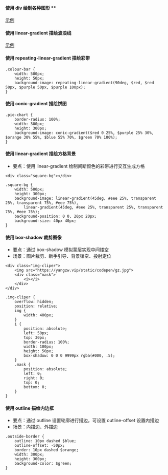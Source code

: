 #### 使用 div 绘制各种图形 \*\*

[示例](https://css-tricks.com/the-shapes-of-css/)

#### 使用 linear-gradient 描绘波浪线

[示例](https://codepen.io/JowayYoung/pen/EqEzwq)

#### 使用 repeating-linear-gradient 描绘彩带

```
.colour-bar {
	width: 500px;
	height: 50px;
	background-image: repeating-linear-gradient(90deg, $red, $red 50px, $purple 50px, $purple 100px);
}
```

#### 使用 conic-gradient 描绘饼图

```
.pie-chart {
	border-radius: 100%;
	width: 300px;
	height: 300px;
	background-image: conic-gradient($red 0 25%, $purple 25% 30%, $orange 30% 55%, $blue 55% 70%, $green 70% 100%);
}

```

#### 使用 linear-gradient 描绘方格背景

- 要点：使用 linear-gradient 绘制间断颜色的彩带进行交互生成方格

```
<div class="square-bg"></div>

.square-bg {
	width: 500px;
	height: 300px;
	background-image: linear-gradient(45deg, #eee 25%, transparent 25%, transparent 75%, #eee 75%),
		linear-gradient(45deg, #eee 25%, transparent 25%, transparent 75%, #eee 75%);
	background-position: 0 0, 20px 20px;
	background-size: 40px 40px;
}
```

#### 使用 box-shadow 裁剪图像

- 要点：通过 box-shadow 模拟蒙层实现中间镂空
- 场景：图片裁剪、新手引导、背景镂空、投射定位

```
<div class="img-cliper">
	<img src="https://yangzw.vip/static/codepen/gz.jpg">
	<div class="mask">
		<i></i>
	</div>
</div>

.img-cliper {
	overflow: hidden;
	position: relative;
	img {
		width: 400px;
	}
	i {
		position: absolute;
		left: 50px;
		top: 30px;
		border-radius: 100%;
		width: 100px;
		height: 50px;
		box-shadow: 0 0 0 9999px rgba(#000, .5);
	}
	.mask {
		position: absolute;
		left: 0;
		right: 0;
		top: 0;
		bottom: 0;
	}
}
```

#### 使用 outline 描绘内边框

- 要点：通过 outline 设置轮廓进行描边，可设置 outline-offset 设置内描边
- 场景：内描边、外描边

```
.outside-border {
	outline: 10px dashed $blue;
	outline-offset: -50px;
	border: 10px dashed $orange;
	width: 300px;
	height: 300px;
	background-color: $green;
}
```
